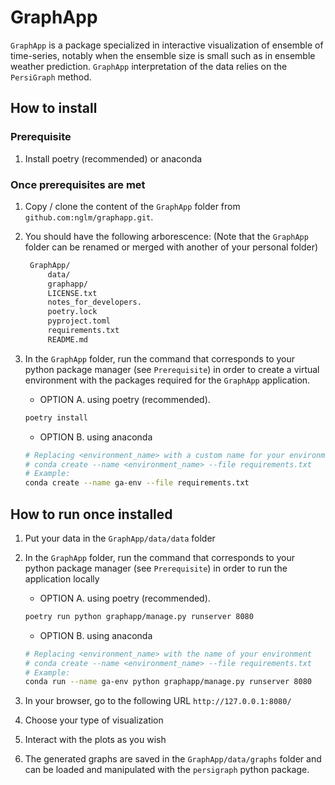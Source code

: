 GraphApp
===============================================================================

`GraphApp` is a package specialized in interactive visualization of ensemble of time-series, notably when the ensemble size is small such as in ensemble weather prediction. `GraphApp` interpretation of the data relies on the `PersiGraph` method.

How to install
-------------------------------------------------------------------------------

### Prerequisite

1. Install poetry (recommended) or anaconda

### Once prerequisites are met

1. Copy / clone the content of the `GraphApp` folder from `github.com:nglm/graphapp.git`.
2. You should have the following arborescence: (Note that the  `GraphApp` folder can be renamed or merged with another of your personal folder)

   ```txt
    GraphApp/
        data/
        graphapp/
        LICENSE.txt
        notes_for_developers.
        poetry.lock
        pyproject.toml
        requirements.txt
        README.md
   ```

3. In the `GraphApp` folder, run the command that corresponds to your python package manager (see `Prerequisite`) in order to create a virtual environment with the packages required for the `GraphApp` application.
   - OPTION A. using poetry (recommended).

   ```bash
   poetry install
   ```

   - OPTION B. using anaconda

   ```bash
   # Replacing <environment_name> with a custom name for your environment
   # conda create --name <environment_name> --file requirements.txt
   # Example:
   conda create --name ga-env --file requirements.txt
   ```

How to run once installed
-------------------------------------------------------------------------------

1. Put your data in the `GraphApp/data/data` folder
2. In the `GraphApp` folder, run the command that corresponds to your python package manager (see `Prerequisite`) in order to run the application locally

   - OPTION A. using poetry (recommended).

    ```bash
    poetry run python graphapp/manage.py runserver 8080
    ```

   - OPTION B. using anaconda

   ```bash
   # Replacing <environment_name> with the name of your environment
   # conda create --name <environment_name> --file requirements.txt
   # Example:
   conda run --name ga-env python graphapp/manage.py runserver 8080
   ```

3. In your browser, go to the following URL `http://127.0.0.1:8080/`
4. Choose your type of visualization
5. Interact with the plots as you wish
6. The generated graphs are saved in the `GraphApp/data/graphs` folder and can be loaded and manipulated with the `persigraph` python package.
